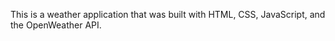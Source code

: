 
This is a weather application that was built with HTML, CSS, JavaScript, and the OpenWeather API. 
